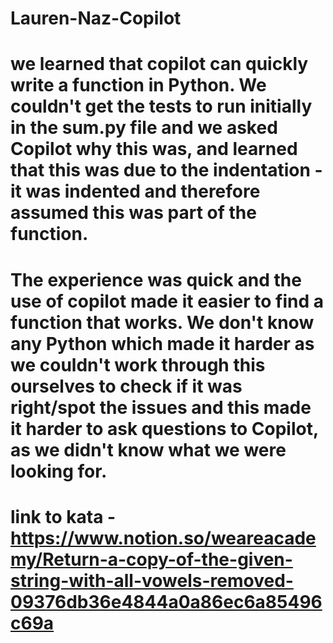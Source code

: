 # Lauren-Naz-Copilot
# we learned that copilot can quickly write a function in Python. We couldn't get the tests to run initially in the sum.py file and we asked Copilot why this was, and learned that this was due to the indentation - it was indented and therefore assumed this was part of the function.
# The experience was quick and the use of copilot made it easier to find a function that works. We don't know any Python which made it harder as we couldn't work through this ourselves to check if it was right/spot the issues and this made it harder to ask questions to Copilot, as we didn't know what we were looking for. 
# link to kata - https://www.notion.so/weareacademy/Return-a-copy-of-the-given-string-with-all-vowels-removed-09376db36e4844a0a86ec6a85496c69a